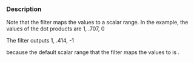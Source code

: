 ### Description
Note that the filter maps the values to a scalar range. In the example, the values of the dot products are 
 1, .707, 0

The filter outputs
 1, .414, -1

because the default scalar range that the filter maps the values to is [](-1,1).
